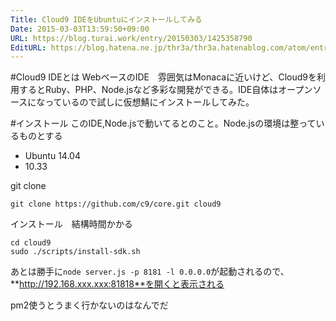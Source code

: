 ```yaml
---
Title: Cloud9 IDEをUbuntuにインストールしてみる
Date: 2015-03-03T13:59:50+09:00
URL: https://blog.turai.work/entry/20150303/1425358790
EditURL: https://blog.hatena.ne.jp/thr3a/thr3a.hatenablog.com/atom/entry/8454420450086695753
---
```


#Cloud9 IDEとは
WebベースのIDE　雰囲気はMonacaに近いけど、Cloud9を利用するとRuby、PHP、Node.jsなど多彩な開発ができる。IDE自体はオープンソースになっているので試しに仮想鯖にインストールしてみた。

#インストール
このIDE,Node.jsで動いてるとのこと。Node.jsの環境は整っているものとする

- Ubuntu 14.04
- 10.33

git clone
```
git clone https://github.com/c9/core.git cloud9
```
インストール　結構時間かかる
```
cd cloud9
sudo ./scripts/install-sdk.sh
```
あとは勝手に`node server.js -p 8181 -l 0.0.0.0`が起動されるので、**http://192.168.xxx.xxx:81818**を開くと表示される

pm2使うとうまく行かないのはなんでだ
